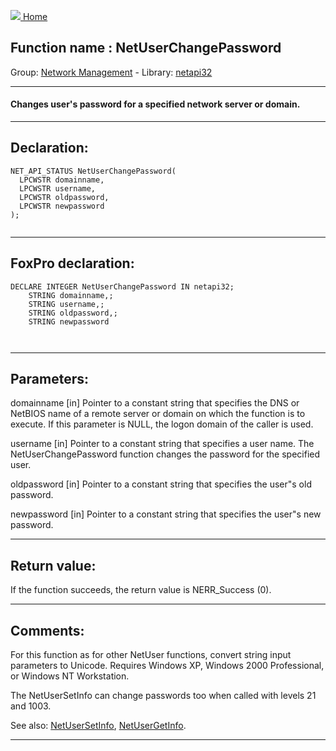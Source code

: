 [<img src="../../images/home.png"> Home ](https://github.com/VFPX/Win32API)  

## Function name : NetUserChangePassword
Group: [Network Management](../../functions_group.md#Network_Management)  -  Library: [netapi32](../../Libraries.md#netapi32)  
***  


#### Changes user's password for a specified network server or domain.

***  


## Declaration:
```foxpro  
NET_API_STATUS NetUserChangePassword(
  LPCWSTR domainname,
  LPCWSTR username,
  LPCWSTR oldpassword,
  LPCWSTR newpassword
);
  
```  
***  


## FoxPro declaration:
```foxpro  
DECLARE INTEGER NetUserChangePassword IN netapi32;
	STRING domainname,;
	STRING username,;
	STRING oldpassword,;
	STRING newpassword

  
```  
***  


## Parameters:
domainname 
[in] Pointer to a constant string that specifies the DNS or NetBIOS name of a remote server or domain on which the function is to execute. If this parameter is NULL, the logon domain of the caller is used. 

username 
[in] Pointer to a constant string that specifies a user name. The NetUserChangePassword function changes the password for the specified user.

oldpassword 
[in] Pointer to a constant string that specifies the user"s old password. 

newpassword 
[in] Pointer to a constant string that specifies the user"s new password.   
***  


## Return value:
If the function succeeds, the return value is NERR_Success (0).  
***  


## Comments:
For this function as for other NetUser functions, convert string input parameters to Unicode. Requires Windows XP, Windows 2000 Professional, or Windows NT Workstation.   
  
The NetUserSetInfo can change passwords too when called with levels 21 and 1003.  
  
See also: [NetUserSetInfo](../netapi32/NetUserSetInfo.md), [NetUserGetInfo](../netapi32/NetUserGetInfo.md).  
  
***  

